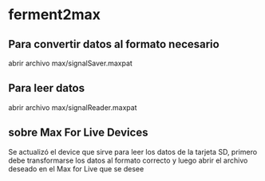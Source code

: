 # ferment2max

## Para convertir datos al formato necesario

abrir archivo max/signalSaver.maxpat

## Para leer datos

abrir archivo max/signalReader.maxpat

## sobre Max For Live Devices

Se actualizó el device que sirve para leer los datos de la tarjeta SD, primero debe transformarse los datos al formato correcto y luego abrir el archivo deseado en el Max for Live que se desee